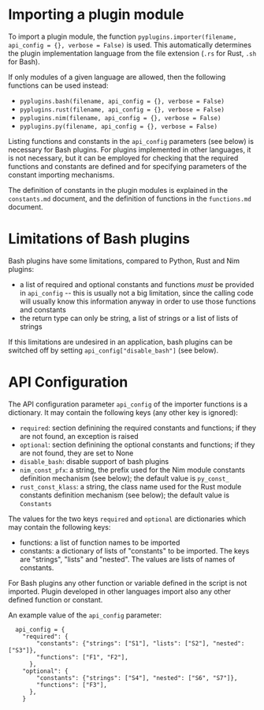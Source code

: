 # Importing a plugin module

To import a plugin module, the function
``pyplugins.importer(filename, api_config = {}, verbose = False)`` is used.
This automatically determines the plugin implementation language from the
file extension (``.rs`` for Rust, ``.sh`` for Bash).

If only modules of a given language are allowed, then the following functions
can be used instead:
- ``pyplugins.bash(filename, api_config = {}, verbose = False)``
- ``pyplugins.rust(filename, api_config = {}, verbose = False)``
- ``pyplugins.nim(filename, api_config = {}, verbose = False)``
- ``pyplugins.py(filename, api_config = {}, verbose = False)``

Listing functions and constants in the ``api_config`` parameters (see below)
is necessary for Bash plugins. For plugins implemented in other languages,
it is not necessary, but it can be employed for checking that the required
functions and constants are defined and for specifying parameters of the
constant importing mechanisms.

The definition of constants in the plugin modules is explained in
the ``constants.md`` document, and the definition of functions
in the ``functions.md`` document.

# Limitations of Bash plugins

Bash plugins have some limitations, compared to Python, Rust and Nim plugins:
- a list of required and optional constants and functions _must_ be provided
  in ``api_config`` -- this is usually not a big limitation, since the calling
  code will usually know this information anyway in order to use those functions
  and constants
- the return type can only be string, a list of strings or a list of lists
  of strings

If this limitations are undesired in an application, bash plugins can be
switched off by setting ``api_config["disable_bash"]`` (see below).

# API Configuration

The API configuration parameter ``api_config`` of the importer functions
is a dictionary. It may contain the following keys (any other key is ignored):
  - ``required``: section definining the required constants and functions;
    if they are not found, an exception is raised
  - ``optional``: section definining the optional constants and functions;
    if they are not found, they are set to None
  - ``disable_bash``: disable support of bash plugins
  - ``nim_const_pfx``: a string, the prefix used for
    the Nim module constants definition mechanism (see below); the default
    value is ``py_const_``
  - ``rust_const_klass``: a string, the class name used for
    the Rust module constants definition mechanism (see below); the default
    value is ``Constants``

The values for the two keys ``required`` and ``optional``
are dictionaries which may contain the following keys:
  - functions: a list of function names to be imported
  - constants: a dictionary of lists of "constants" to be imported.
    The keys are "strings", "lists" and "nested".
    The values are lists of names of constants.

For Bash plugins any other function or variable defined in the script is
not imported. Plugin developed in other languages import also any
other defined function or constant.

An example value of the ``api_config`` parameter:
```
  api_config = {
    "required": {
        "constants": {"strings": ["S1"], "lists": ["S2"], "nested": ["S3"]},
        "functions": ["F1", "F2"],
      },
    "optional": {
        "constants": {"strings": ["S4"], "nested": ["S6", "S7"]},
        "functions": ["F3"],
      },
    }
```
